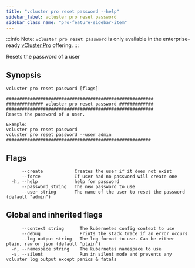 ```yaml
---
title: "vcluster pro reset password --help"
sidebar_label: vcluster pro reset password
sidebar_class_name: "pro-feature-sidebar-item"
---
```


:::info Note:
`vcluster pro reset password` is only available in the enterprise-ready [vCluster.Pro](https://vcluster.pro) offering.
:::


Resets the password of a user

## Synopsis

```
vcluster pro reset password [flags]
```

```
########################################################
############## vcluster pro reset password #############
########################################################
Resets the password of a user.

Example:
vcluster pro reset password
vcluster pro reset password --user admin
#######################################################
```


## Flags

```
      --create            Creates the user if it does not exist
      --force             If user had no password will create one
  -h, --help              help for password
      --password string   The new password to use
      --user string       The name of the user to reset the password (default "admin")
```


## Global and inherited flags

```
      --context string      The kubernetes config context to use
      --debug               Prints the stack trace if an error occurs
      --log-output string   The log format to use. Can be either plain, raw or json (default "plain")
  -n, --namespace string    The kubernetes namespace to use
  -s, --silent              Run in silent mode and prevents any vcluster log output except panics & fatals
```

